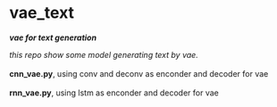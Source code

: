 # vae_text
***vae for text generation***

*this repo show some model generating text by vae.*<br>
<br>
**cnn_vae.py**, using conv and deconv as enconder and decoder for vae
<br>
<br>
**rnn_vae.py**, using lstm as enconder and decoder for vae
